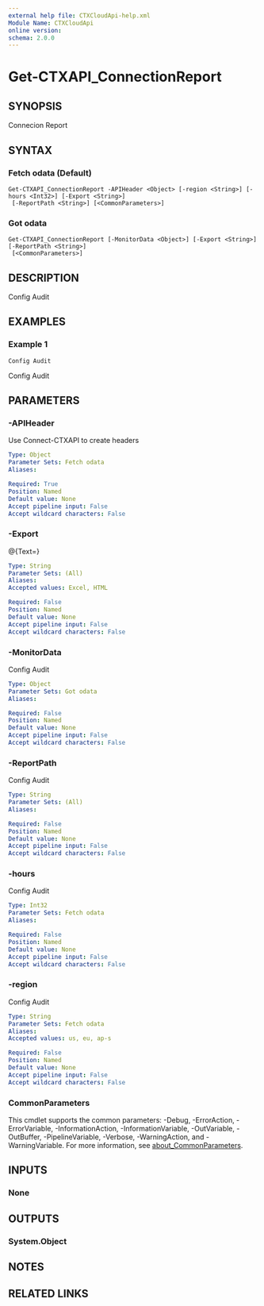 ```yaml
---
external help file: CTXCloudApi-help.xml
Module Name: CTXCloudApi
online version:
schema: 2.0.0
---
```


# Get-CTXAPI_ConnectionReport

## SYNOPSIS
Connecion Report

## SYNTAX

### Fetch odata (Default)
```
Get-CTXAPI_ConnectionReport -APIHeader <Object> [-region <String>] [-hours <Int32>] [-Export <String>]
 [-ReportPath <String>] [<CommonParameters>]
```

### Got odata
```
Get-CTXAPI_ConnectionReport [-MonitorData <Object>] [-Export <String>] [-ReportPath <String>]
 [<CommonParameters>]
```

## DESCRIPTION
Config Audit

## EXAMPLES

### Example 1
```
Config Audit
```

Config Audit

## PARAMETERS

### -APIHeader
Use Connect-CTXAPI to create headers

```yaml
Type: Object
Parameter Sets: Fetch odata
Aliases:

Required: True
Position: Named
Default value: None
Accept pipeline input: False
Accept wildcard characters: False
```

### -Export
@{Text=}

```yaml
Type: String
Parameter Sets: (All)
Aliases:
Accepted values: Excel, HTML

Required: False
Position: Named
Default value: None
Accept pipeline input: False
Accept wildcard characters: False
```

### -MonitorData
Config Audit

```yaml
Type: Object
Parameter Sets: Got odata
Aliases:

Required: False
Position: Named
Default value: None
Accept pipeline input: False
Accept wildcard characters: False
```

### -ReportPath
Config Audit

```yaml
Type: String
Parameter Sets: (All)
Aliases:

Required: False
Position: Named
Default value: None
Accept pipeline input: False
Accept wildcard characters: False
```

### -hours
Config Audit

```yaml
Type: Int32
Parameter Sets: Fetch odata
Aliases:

Required: False
Position: Named
Default value: None
Accept pipeline input: False
Accept wildcard characters: False
```

### -region
Config Audit

```yaml
Type: String
Parameter Sets: Fetch odata
Aliases:
Accepted values: us, eu, ap-s

Required: False
Position: Named
Default value: None
Accept pipeline input: False
Accept wildcard characters: False
```

### CommonParameters
This cmdlet supports the common parameters: -Debug, -ErrorAction, -ErrorVariable, -InformationAction, -InformationVariable, -OutVariable, -OutBuffer, -PipelineVariable, -Verbose, -WarningAction, and -WarningVariable. For more information, see [about_CommonParameters](http://go.microsoft.com/fwlink/?LinkID=113216).

## INPUTS

### None
## OUTPUTS

### System.Object
## NOTES

## RELATED LINKS
